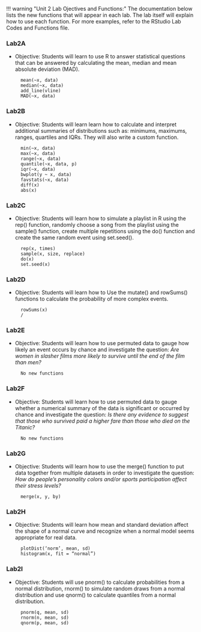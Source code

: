!!! warning "Unit 2 Lab Ojectives and Functions:"
        The documentation below lists the new functions that will appear in each lab. The lab itself will explain how to use each function. For more examples, refer to the RStudio Lab Codes and Functions file.

### Lab2A

* Objective: Students will learn to use R to answer statistical questions that can be answered by calculating the mean, median and mean absolute deviation (MAD).

        mean(~x, data)
        median(~x, data)
        add_line(vline)
        MAD(~x, data)



### Lab2B

* Objective: Students will learn learn how to calculate and interpret additional summaries of distributions such as: minimums, maximums, ranges, quartiles and IQRs. They will also write a custom function.

        min(~x, data)
        max(~x, data)
        range(~x, data)
        quantile(~x, data, p)
        iqr(~x, data)
        bwplot(y ~ x, data)
        favstats(~x, data)
        diff(x)
        abs(x)

### Lab2C

* Objective: Students will learn how to simulate a playlist in R using the rep() function,
randomly choose a song from the playlist using the sample() function, create multiple repetitions using the do() function and create the same random event using set.seed().

        rep(x, times)
        sample(x, size, replace)
        do(x)
        set.seed(x)


### Lab2D

* Objective: Students will learn how to Use the mutate() and rowSums() functions to calculate the probability of more complex events.

        rowSums(x)
        /

### Lab2E

* Objective: Students will learn how to use permuted data to gauge how likely an event occurs by chance and investigate the question: _Are women in slasher films more likely to survive until the end of the film than men?_

        No new functions


### Lab2F

* Objective: Students will learn how to use permuted data to gauge whether a numerical summary of the data is significant or occurred by chance and investigate the question: _Is there any evidence to suggest that those who survived paid a higher fare than those who died on the Titanic?_

        No new functions


### Lab2G

* Objective: Students will learn how to use the merge() function to put data together from multiple datasets in order to investigate the question: _How do people’s personality colors and/or sports participation affect their stress levels?_

        merge(x, y, by)


### Lab2H

* Objective: Students will learn how mean and standard deviation affect the shape of a normal curve and recognize when a normal model seems appropriate for real data.


        plotDist(‘norm’, mean, sd)
        histogram(x, fit = “normal”)

### Lab2I

* Objective: Students will use pnorm() to calculate probabilities from a normal distribution, 
rnorm() to simulate random draws from a normal distribution and use qnorm() to calculate quantiles from a normal distribution.

        pnorm(q, mean, sd)
        rnorm(n, mean, sd)
        qnorm(p, mean, sd)
